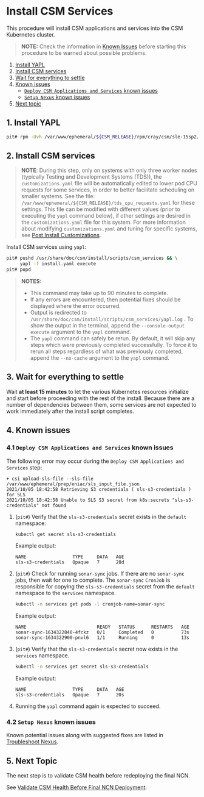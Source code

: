 # Install CSM Services

This procedure will install CSM applications and services into the CSM Kubernetes cluster.

> **NOTE:** Check the information in [Known Issues](#known-issues) before starting this procedure to be warned about possible problems.

1. [Install YAPL](#install-yapl)
1. [Install CSM services](#install-csm-services)
1. [Wait for everything to settle](#wait-for-everything-to-settle)
1. [Known issues](#known-issues)
    * [`Deploy CSM Applications and Services` known issues](#known-issues-install-sh)
    * [`Setup Nexus` known issues](#known-issues-setup-nexus)
1. [Next topic](#next-topic)

<a name="install-yapl"></a>

## 1. Install YAPL

```bash
pit# rpm -Uvh /var/www/ephemeral/${CSM_RELEASE}/rpm/cray/csm/sle-15sp2/x86_64/yapl-*.x86_64.rpm
```

<a name="install-csm-services"></a>

## 2. Install CSM services

> **NOTE**: During this step, only on systems with only three worker nodes (typically Testing and  Development Systems (TDS)), the `customizations.yaml` file will be
> automatically edited to lower pod CPU requests for some services, in order to better facilitate scheduling on smaller systems. See the file:
> `/var/www/ephemeral/${CSM_RELEASE}/tds_cpu_requests.yaml` for these settings. This file can be modified with different values (prior to executing the
> `yapl` command below), if other settings are desired in the `customizations.yaml` file for this system. For more information about modifying `customizations.yaml`
> and tuning for specific systems, see
> [Post Install Customizations](../operations/CSM_product_management/Post_Install_Customizations.md).

Install CSM services using `yapl`:

```bash
pit# pushd /usr/share/doc/csm/install/scripts/csm_services && \
     yapl -f install.yaml execute
pit# popd
```

> **NOTES:**
>
> * This command may take up to 90 minutes to complete.
> * If any errors are encountered, then potential fixes should be displayed where the error occurred.
> * Output is redirected to `/usr/share/doc/csm/install/scripts/csm_services/yapl.log` . To show the output in the terminal, append
>   the `--console-output execute` argument to the `yapl` command.
> * The `yapl` command can safely be rerun. By default, it will skip any steps which were previously completed successfully. To force it to
>   rerun all steps regardless of what was previously completed, append the `--no-cache` argument to the `yapl` command.

<a name="wait-for-everything-to-settle"></a>

## 3. Wait for everything to settle

Wait **at least 15 minutes** to let the various Kubernetes resources initialize and start before proceeding with the rest of the install.
Because there are a number of dependencies between them, some services are not expected to work immediately after the install script completes.

<a name="known-issues"></a>

## 4. Known issues

<a name="known-issues-install-sh"></a>

### 4.1 `Deploy CSM Applications and Services` known issues

The following error may occur during the `Deploy CSM Applications and Services` step:

```text
+ csi upload-sls-file --sls-file /var/www/ephemeral/prep/eniac/sls_input_file.json
2021/10/05 18:42:58 Retrieving S3 credentials ( sls-s3-credentials ) for SLS
2021/10/05 18:42:58 Unable to SLS S3 secret from k8s:secrets "sls-s3-credentials" not found
```

1. (`pit#`) Verify that the `sls-s3-credentials` secret exists in the `default` namespace:

   ```bash
   kubectl get secret sls-s3-credentials
   ```

   Example output:

      ```text
      NAME                 TYPE     DATA   AGE
      sls-s3-credentials   Opaque   7      28d
      ```

1. (`pit#`) Check for running `sonar-sync` jobs. If there are no `sonar-sync` jobs, then wait for one to complete. The `sonar-sync` `CronJob` is responsible
   for copying the `sls-s3-credentials` secret from the `default` namespace to the `services` namespace.

   ```bash
   kubectl -n services get pods -l cronjob-name=sonar-sync
   ```

   Example output:

      ```text
      NAME                          READY   STATUS      RESTARTS   AGE
      sonar-sync-1634322840-4fckz   0/1     Completed   0          73s
      sonar-sync-1634322900-pnvl6   1/1     Running     0          13s
      ```

1. (`pit#`) Verify that the `sls-s3-credentials` secret now exists in the `services` namespace.

   ```bash
   kubectl -n services get secret sls-s3-credentials
   ```

   Example output:

   ```text
   NAME                 TYPE     DATA   AGE
   sls-s3-credentials   Opaque   7      20s
   ```

1. Running the `yapl` command again is expected to succeed.

<a name="known-issues-setup-nexus"></a>

### 4.2 `Setup Nexus` known issues

Known potential issues along with suggested fixes are listed in [Troubleshoot Nexus](../operations/package_repository_management/Troubleshoot_Nexus.md).

<a name="next-topic"></a>

## 5. Next Topic

The next step is to validate CSM health before redeploying the final NCN.

See [Validate CSM Health Before Final NCN Deployment](index.md#3-validate-csm-health-before-final-ncn-deployment).
